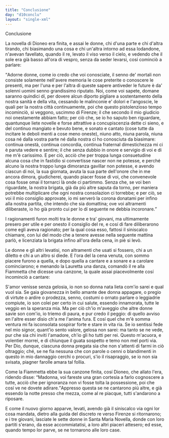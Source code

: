```yaml
---
title: "Conclusione"
day: "d10conclu"
layout: "single-xml"
---
```

<div id="d10conclu" type="conclusion">
<head>Conclusione</head>
<p>
<milestone id="p10970001"/>La novella di 
          <name persref="dioneo" type="person">Dioneo</name> era finita, e assai le donne, chi d'una parte e chi d'altra tirando, chi biasimando una cosa e chi un'altra intorno ad essa lodandone, n'avevan favellato, quando il 
          <name persref="panfilo" type="person">re</name>, levato il viso verso il cielo, e vedendo che il sole era già basso all'ora di vespro, senza da seder levarsi, cosí cominciò a parlare:</p>
<p>
<milestone id="p10970002"/>
<q direct="unspecified" who="panfilo">Adorne donne, come io credo che voi conosciate, il senno de' mortali non consiste solamente nell'avere memoria le cose preterite o conoscere le presenti, ma per l'una e per l'altra di queste sapere antiveder le future è da' solenni uomini senno grandissimo riputato. 
            <milestone id="p10970003"/>Noi, come voi sapete, domane saranno quindici dí, per dovere alcun diporto pigliare a sostentamento della nostra sanità e della vita, cessando le malinconie e' dolori e l'angoscie, le quali per la nostra città continuamente, poi che questo pistolenzioso tempo incominciò, si veggono, uscimmo di 
            <name placeref="firenze" type="place">Firenze</name>; 
            <milestone id="p10970004"/>il che secondo il mio giudicio noi onestamente abbiam fatto; per ciò che, se io ho saputo ben riguardare, quantunque liete novelle e forse attrattive a concupiscenzia dette ci sieno, e del continuo mangiato e bevuto bene, e sonato e cantato (cose tutte da incitare le deboli menti a cose meno oneste), niuno atto, niuna parola, niuna cosa né dalla vostra parte né dalla nostra ci ho conosciuta da biasimare: 
            <milestone id="p10970005"/>continua onestà, continua concordia, continua fraternal dimestichezza mi ci è paruta vedere e sentire; il che senza dubbio in onore e servigio di voi e di me m'è carissimo. 
            <milestone id="p10970006"/>E per ciò, acciò che per troppa lunga consuetudine alcuna cosa che in fastidio si convertisse nascer non ne potesse, e perché alcuno la nostra troppo lunga dimoranza gavillar non potesse, e avendo ciascun di noi, la sua giornata, avuta la sua parte dell'onore che in me ancora dimora, giudicherei, quando piacer fosse di voi, che convenevole cosa fosse omai il tornarci là onde ci partimmo. 
            <milestone id="p10970007"/>Senza che, se voi ben riguardate, la nostra brigata, già da piú altre saputa da torno, per maniera potrebbe multiplicare che ogni nostra consolazion ci torrebbe; e per ciò, se voi il mio consiglio approvate, io mi serverò la corona donatami per infino alla nostra partita, che intendo che sia domattina; ove voi altramenti diliberaste, io ho già pronto cui per lo dí seguente ne debbia incoronare.</q>
</p>
<p>
<milestone id="p10970008"/>I ragionamenti furon molti tra le donne e tra' giovani, ma ultimamente presero per utile e per onesto il consiglio del 
          <name persref="panfilo" type="person">re</name>, e cosí di fare diliberarono come egli aveva ragionato; per la qual cosa esso, fattosi il siniscalco chiamare, con lui del modo che a tenere avesse nella seguente mattina parlò, e licenziata la brigata infino all'ora della cena, in piè si levò.</p>
<p>
<milestone id="p10970009"/>Le donne e gli altri levatisi, non altramenti che usati si fossero, chi a un diletto e chi a un altro si diede. E l'ora del la cena venuta, con sommo piacere furono a quella, e dopo quella a cantare e a sonare e a carolare cominciarono; e menando la 
          <name persref="lauretta" type="person">Lauretta</name> una danza, comandò il re alla 
          <name persref="fiammetta" type="person">Fiammetta</name> che dicesse una canzone, la quale assai piacevolmente cosí incominciò a cantare:</p>
<div3 type="song" who="fiammetta">
<lg>
<milestone id="p10970010"/>
<l>S'amor venisse senza gelosia,</l>
<l>io non so donna nata</l>
<l>lieta com'io sarei e qual vuol sia.</l>
</lg>
<lg>
<milestone id="p10970011"/>
<l>Se gaia giovanezza</l>
<l>in bello amante dee donna appagare,</l>
<l>o pregio di virtute</l>
<l>o ardire o prodezza,</l>
<l>senno, costumi o ornato parlare</l>
<l>o leggiadrie compiute,</l>
<l>io son colei per certo in cui salute,</l>
<l>essendo innamorata,</l>
<l>tutte le veggio en la speranza mia.</l>
</lg>
<lg>
<milestone id="p10970012"/>
<l>Ma per ciò ch'io m'aveggio</l>
<l>che altre donne savie son com'io,</l>
<l>io triemo di paura,</l>
<l>e pur credo il peggio:</l>
<l>di quello avviso en l'altre esser disio</l>
<l>ch'a me l'anima fura.</l>
<l>E cosí quel che m'è somma ventura</l>
<l>mi fa isconsolata</l>
<l>sospirar forte e stare in vita ria.</l>
</lg>
<lg>
<milestone id="p10970013"/>
<l>Se io sentissi fede</l>
<l>nel mio signor, quant'io sento valore,</l>
<l>gelosa non sarei:</l>
<l>ma tanto se ne vede,</l>
<l>pur che sia chi inviti l'amadore,</l>
<l>ch'io gli ho tutti per rei.</l>
<l>Questo m'acuora, e volentier morrei,</l>
<l>e di chiunque il guata</l>
<l>sospetto e temo non mel porti via.</l>
</lg>
<lg>
<milestone id="p10970014"/>
<l>Per Dio, dunque, ciascuna</l>
<l>donna pregata sia che non s'attenti</l>
<l>di farmi in ciò oltraggio;</l>
<l>ché, se ne fia nessuna</l>
<l>che con parole o cenni o blandimenti</l>
<l>in questo in mio dannaggio</l>
<l>cerchi o procuri, s'io il risapraggio,</l>
<l>se io non sia svisata,</l>
<l>piagner farolle amara tal follia.</l>
</lg>
</div3>
<p>
<milestone id="p10970015"/>Come la 
          <name persref="fiammetta" type="person">Fiammetta</name> ebbe la sua canzone finita, cosí 
          <name persref="dioneo" type="person">Dioneo</name>, che allato l'era, ridendo disse: 
          <q direct="unspecified" who="dioneo">Madonna, voi fareste una gran cortesia a farlo cognoscere a tutte, acciò che per ignoranza non vi fosse tolta la possessione, poi che cosí ve ne dovete adirare.</q>Appresso questa se ne cantarono piú altre, e già essendo la notte presso che mezza, come al 
          <name persref="panfilo" type="person">re</name> piacque, tutti s'andarono a riposare.</p>
<p>
<milestone id="p10970016"/>E come il nuovo giorno apparve, levati, avendo già il siniscalco via ogni lor cosa mandata, dietro alla guida del discreto 
          <name persref="panfilo" type="person">re</name> verso 
          <name placeref="firenze" type="place">Firenze</name> si ritornarono; e i tre giovani, lasciate le sette donne in 
          <name placeref="smnovella" type="place">Santa Maria Novella</name>, donde con loro partiti s'erano, da esse accommiatatisi, a loro altri piaceri attesero; ed esse, quando tempo lor parve, se ne tornarono alle loro case.</p>
</div>